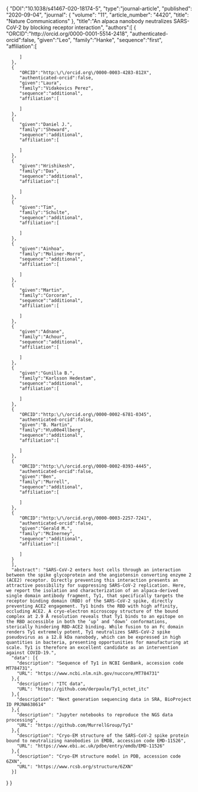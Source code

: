 {
      "DOI":"10.1038/s41467-020-18174-5",
      "type":"journal-article",
      "published": "2020-09-04",
      "journal": {
          "volume": "11",
          "article_number": "4420",
          "title": "Nature Communications"
          },
      "title":"An alpaca nanobody neutralizes SARS-CoV-2 by blocking receptor interaction",
      "authors":[
      {
         "ORCID":"http:\/\/orcid.org\/0000-0001-5514-2418",
         "authenticated-orcid":false,
         "given":"Leo",
         "family":"Hanke",
         "sequence":"first",
         "affiliation":[

         ]
      },
      {
         "ORCID":"http:\/\/orcid.org\/0000-0003-4283-812X",
         "authenticated-orcid":false,
         "given":"Laura",
         "family":"Vidakovics Perez",
         "sequence":"additional",
         "affiliation":[

         ]
      },
      {
         "given":"Daniel J.",
         "family":"Sheward",
         "sequence":"additional",
         "affiliation":[

         ]
      },
      {
         "given":"Hrishikesh",
         "family":"Das",
         "sequence":"additional",
         "affiliation":[

         ]
      },
      {
         "given":"Tim",
         "family":"Schulte",
         "sequence":"additional",
         "affiliation":[

         ]
      },
      {
         "given":"Ainhoa",
         "family":"Moliner-Morro",
         "sequence":"additional",
         "affiliation":[

         ]
      },
      {
         "given":"Martin",
         "family":"Corcoran",
         "sequence":"additional",
         "affiliation":[

         ]
      },
      {
         "given":"Adnane",
         "family":"Achour",
         "sequence":"additional",
         "affiliation":[

         ]
      },
      {
         "given":"Gunilla B.",
         "family":"Karlsson Hedestam",
         "sequence":"additional",
         "affiliation":[

         ]
      },
      {
         "ORCID":"http:\/\/orcid.org\/0000-0002-6781-0345",
         "authenticated-orcid":false,
         "given":"B. Martin",
         "family":"H\u00e4llberg",
         "sequence":"additional",
         "affiliation":[

         ]
      },
      {
         "ORCID":"http:\/\/orcid.org\/0000-0002-0393-4445",
         "authenticated-orcid":false,
         "given":"Ben",
         "family":"Murrell",
         "sequence":"additional",
         "affiliation":[

         ]
      },
      {
         "ORCID":"http:\/\/orcid.org\/0000-0003-2257-7241",
         "authenticated-orcid":false,
         "given":"Gerald M.",
         "family":"McInerney",
         "sequence":"additional",
         "affiliation":[

         ]
      }
      ],
      "abstract": "SARS-CoV-2 enters host cells through an interaction between the spike glycoprotein and the angiotensin converting enzyme 2 (ACE2) receptor. Directly preventing this interaction presents an attractive possibility for suppressing SARS-CoV-2 replication. Here, we report the isolation and characterization of an alpaca-derived single domain antibody fragment, Ty1, that specifically targets the receptor binding domain (RBD) of the SARS-CoV-2 spike, directly preventing ACE2 engagement. Ty1 binds the RBD with high affinity, occluding ACE2. A cryo-electron microscopy structure of the bound complex at 2.9 Å resolution reveals that Ty1 binds to an epitope on the RBD accessible in both the ‘up’ and ‘down’ conformations, sterically hindering RBD-ACE2 binding. While fusion to an Fc domain renders Ty1 extremely potent, Ty1 neutralizes SARS-CoV-2 spike pseudovirus as a 12.8 kDa nanobody, which can be expressed in high quantities in bacteria, presenting opportunities for manufacturing at scale. Ty1 is therefore an excellent candidate as an intervention against COVID-19.",
      "data": [{
        "description": "Sequence of Ty1 in NCBI GenBank, accession code MT784731",
        "URL": "https://www.ncbi.nlm.nih.gov/nuccore/MT784731"
      },{
        "description": "ITC data",
        "URL": "https://github.com/derpaule/Ty1_octet_itc"
      },{
        "description": "Next generation sequencing data in SRA, BioProject ID PRJNA638614"
      },{
        "description": "Jupyter notebooks to reproduce the NGS data processing",
        "URL": "https://github.com/MurrellGroup/Ty1"
      },{
        "description": "Cryo-EM structure of the SARS-CoV-2 spike protein bound to neutralizing nanobodies in EMDB, accession code EMD-11526",
        "URL": "https://www.ebi.ac.uk/pdbe/entry/emdb/EMD-11526"
      },{
        "description": "Cryo-EM structure model in PDB, accession code 6ZXN",
        "URL": "https://www.rcsb.org/structure/6ZXN"
      }]
   }
}
